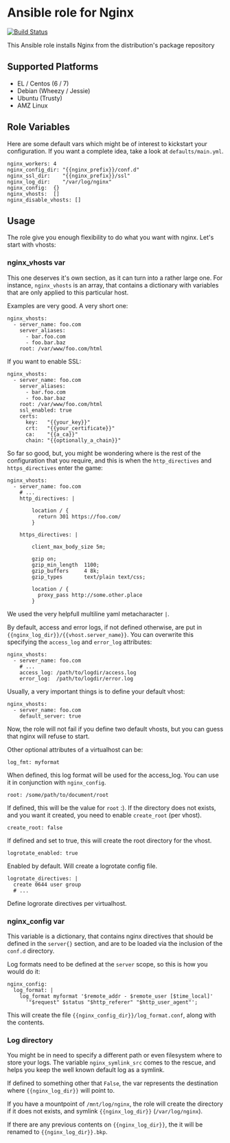 # Ansible role for Nginx

[![Build Status](https://travis-ci.org/torian/ansible-role-nginx.svg)](https://travis-ci.org/torian/ansible-role-nginx)

This Ansible role installs Nginx from the distribution's package repository 

## Supported Platforms
  * EL / Centos (6 / 7)
  * Debian (Wheezy / Jessie)
  * Ubuntu (Trusty)
  * AMZ Linux

## Role Variables

Here are some default vars which might be of interest to kickstart your
configuration. If you want a complete idea, take a look at `defaults/main.yml`.
```
nginx_workers: 4
nginx_config_dir: "{{nginx_prefix}}/conf.d"
nginx_ssl_dir:    "{{nginx_prefix}}/ssl"
nginx_log_dir:    "/var/log/nginx"
nginx_config:  {}
nginx_vhosts:  []
nginx_disable_vhosts: []
```

## Usage

The role give you enough flexibility to do what you want with nginx. Let's
start with vhosts:

### nginx_vhosts var

This one deserves it's own section, as it can turn into a rather large one.
For instance, `nginx_vhosts` is an array, that contains a dictionary with
variables that are only applied to this particular host.

Examples are very good. A very short one:
```
nginx_vhosts:
  - server_name: foo.com
    server_aliases:
      - bar.foo.com
      - foo.bar.baz
    root: /var/www/foo.com/html
```

If you want to enable SSL:
```
nginx_vhosts:
  - server_name: foo.com
    server_aliases:
      - bar.foo.com
      - foo.bar.baz
    root: /var/www/foo.com/html
    ssl_enabled: true
    certs:
      key:   "{{your_key}}"
      crt:   "{{your_certificate}}"
      ca:    "{{a_ca}}"
      chain: "{{optionally_a_chain}}"
```

So far so good, but, you might be wondering where is the rest of the
configuration that you require, and this is when the `http_directives`
and `https_directives` enter the game:
```
nginx_vhosts:
  - server_name: foo.com
    # ...
    http_directives: |
        
        location / {
          return 301 https://foo.com/
        }

    https_directives: |

        client_max_body_size 5m;

        gzip on;
        gzip_min_length  1100;
        gzip_buffers     4 8k;
        gzip_types       text/plain text/css;

        location / {
          proxy_pass http://some.other.place
        } 
```
We used the very helpfull multiline yaml metacharacter `|`.

By default, access and error logs, if not defined otherwise, are
put in `{{nginx_log_dir}}/{{vhost.server_name}}`. You can overwrite
this specifying the `access_log` and `error_log` attributes:
```
nginx_vhosts:
  - server_name: foo.com
    # ...
    access_log: /path/to/logdir/access.log
    error_log:  /path/to/logdir/error.log
```

Usually, a very important things is to define your default vhost:
```
nginx_vhosts:
  - server_name: foo.com
    default_server: true
```

Now, the role will not fail if you define two default vhosts, but you can 
guess that nginx will refuse to start.

Other optional attributes of a virtualhost can be:

```
log_fmt: myformat
```
When defined, this log format will be used for the access_log. You can use
it in conjunction with `nginx_config`.

```
root: /some/path/to/document/root
```
If defined, this will be the value for `root` :). If the directory
does not exists, and you want it created, you need to enable
`create_root` (per vhost).

```
create_root: false
```
If defined and set to true, this will create the root directory for
the vhost.

```
logrotate_enabled: true
```
Enabled by default. Will create a logrotate config file.

```
logrotate_directives: |
  create 0644 user group
  # ...
```
Define logrorate directives per virtualhost.


### nginx_config var

This variable is a dictionary, that contains nginx directives that
should be defined in the `server{}` section, and are to be loaded
via the inclusion of the `conf.d` directory.

Log formats need to be defined at the `server` scope, so this is
how you would do it:
```
nginx_config:
  log_format: |
    log_format myformat '$remote_addr - $remote_user [$time_local]'
      '"$request" $status "$http_referer" "$http_user_agent"';
```
This will create the file `{{nginx_config_dir}}/log_format.conf`,
along with the contents.

### Log directory

You might be in need to specify a different path or even filesystem
where to store your logs. The variable `nginx_symlink_src` comes to
the rescue, and helps you keep the well known default log as a symlink.

If defined to something other that `False`, the var represents the
destination where `{{nginx_log_dir}}` will point to.

If you have a mountpoint of `/mnt/log/nginx`, the role will create
the directory if it does not exists, and symlink `{{nginx_log_dir}}` 
(`/var/log/nginx`).

If there are any previous contents on `{{nginx_log_dir}}`, the it will
be renamed to `{{nginx_log_dir}}.bkp`.

